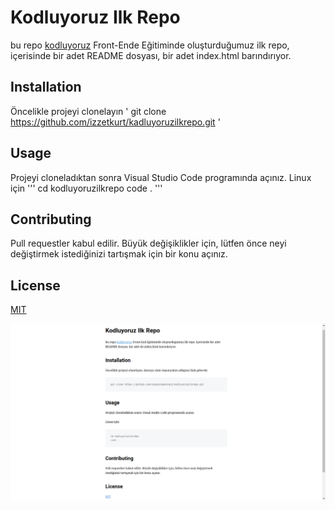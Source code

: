 # Kodluyoruz Ilk Repo
bu repo [kodluyoruz](https://www.kodluyoruz.org/) Front-Ende Eğitiminde oluşturduğumuz ilk repo, içerisinde bir adet README dosyası, bir adet index.html barındırıyor.

## Installation
Öncelikle projeyi clonelayın 
 '
 git clone https://github.com/izzetkurt/kadluyoruzilkrepo.git
 '
 ## Usage 
 Projeyi cloneladıktan sonra Visual Studio Code programında açınız.
 Linux için
 '''
cd kodluyoruzilkrepo
code .
 '''

 ## Contributing
 Pull requestler kabul edilir. Büyük değişiklikler için, lütfen önce neyi değiştirmek istediğinizi tartışmak için  bir konu açınız.
 ## License
 [MIT](https://choosealicense.com/)

 ![resim](https://raw.githubusercontent.com/Kodluyoruz/taskforce/main/git/odev1/figures/markdown.png)
